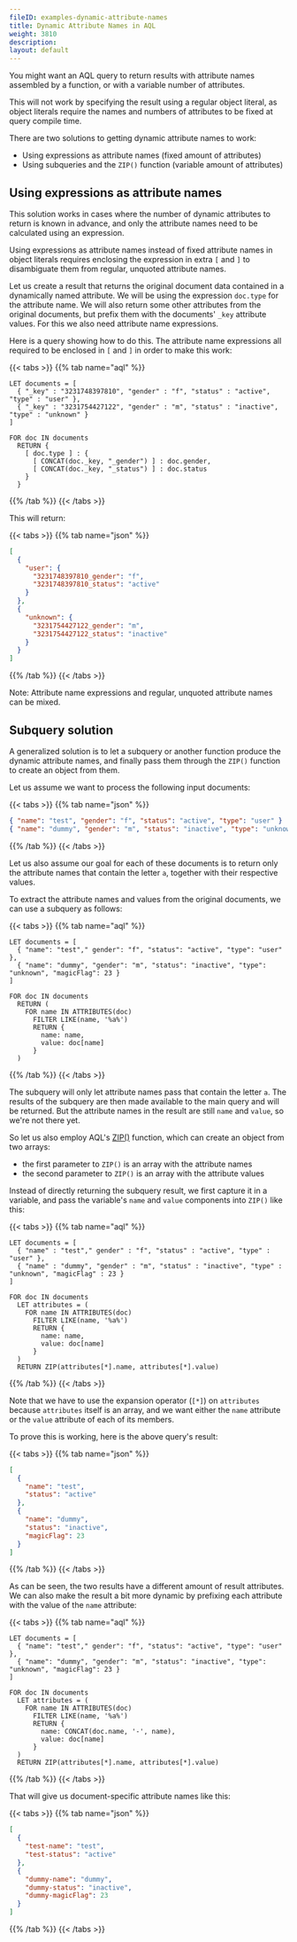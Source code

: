 ```yaml
---
fileID: examples-dynamic-attribute-names
title: Dynamic Attribute Names in AQL
weight: 3810
description: 
layout: default
---
```

You might want an AQL query to return results with attribute names assembled
by a function, or with a variable number of attributes.

This will not work by specifying the result using a regular object literal,
as object literals require the names and numbers of attributes to be fixed at
query compile time.

There are two solutions to getting dynamic attribute names to work:
- Using expressions as attribute names (fixed amount of attributes)
- Using subqueries and the `ZIP()` function (variable amount of attributes)

## Using expressions as attribute names

This solution works in cases where the number of dynamic attributes to return
is known in advance, and only the attribute names need to be calculated using
an expression.

Using expressions as attribute names instead of fixed attribute names in object
literals requires enclosing the expression in extra `[` and `]` to disambiguate
them from regular, unquoted attribute names.

Let us create a result that returns the original document data contained in
a dynamically named attribute. We will be using the expression `doc.type`
for the attribute name. We will also return some other attributes from the
original documents, but prefix them with the documents' `_key` attribute values.
For this we also need attribute name expressions.

Here is a query showing how to do this. The attribute name expressions all
required to be enclosed in `[` and `]` in order to make this work:

{{< tabs >}}
{{% tab name="aql" %}}
```aql
LET documents = [
  { "_key" : "3231748397810", "gender" : "f", "status" : "active", "type" : "user" },
  { "_key" : "3231754427122", "gender" : "m", "status" : "inactive", "type" : "unknown" }
]

FOR doc IN documents
  RETURN {
    [ doc.type ] : {
      [ CONCAT(doc._key, "_gender") ] : doc.gender,
      [ CONCAT(doc._key, "_status") ] : doc.status
    }
  }
```
{{% /tab %}}
{{< /tabs >}}

This will return:

{{< tabs >}}
{{% tab name="json" %}}
```json
[
  {
    "user": {
      "3231748397810_gender": "f",
      "3231748397810_status": "active"
    }
  },
  {
    "unknown": {
      "3231754427122_gender": "m",
      "3231754427122_status": "inactive"
    }
  }
]
```
{{% /tab %}}
{{< /tabs >}}

Note:
Attribute name expressions and regular, unquoted attribute names can be mixed.

## Subquery solution

A generalized solution is to let a subquery or another function produce the
dynamic attribute names, and finally pass them through the `ZIP()` function to
create an object from them.

Let us assume we want to process the following input documents:

{{< tabs >}}
{{% tab name="json" %}}
```json
{ "name": "test", "gender": "f", "status": "active", "type": "user" }
{ "name": "dummy", "gender": "m", "status": "inactive", "type": "unknown", "magicFlag": 23 }
```
{{% /tab %}}
{{< /tabs >}}

Let us also assume our goal for each of these documents is to return only the
attribute names that contain the letter `a`, together with their respective
values.

To extract the attribute names and values from the original documents, we can
use a subquery as follows:

{{< tabs >}}
{{% tab name="aql" %}}
```aql
LET documents = [
  { "name": "test"," gender": "f", "status": "active", "type": "user" },
  { "name": "dummy", "gender": "m", "status": "inactive", "type": "unknown", "magicFlag": 23 }
]

FOR doc IN documents
  RETURN (
    FOR name IN ATTRIBUTES(doc)
      FILTER LIKE(name, '%a%')
      RETURN {
        name: name,
        value: doc[name]
      }
  )
```
{{% /tab %}}
{{< /tabs >}}

The subquery will only let attribute names pass that contain the letter `a`.
The results of the subquery are then made available to the main query and will
be returned. But the attribute names in the result are still `name` and `value`,
so we're not there yet.

So let us also employ AQL's [ZIP()](../functions/functions-document#zip) function,
which can create an object from two arrays:

- the first parameter to `ZIP()` is an array with the attribute names
- the second parameter to `ZIP()` is an array with the attribute values

Instead of directly returning the subquery result, we first capture it in a
variable, and pass the variable's `name` and `value` components into `ZIP()`
like this:

{{< tabs >}}
{{% tab name="aql" %}}
```aql
LET documents = [
  { "name" : "test"," gender" : "f", "status" : "active", "type" : "user" },
  { "name" : "dummy", "gender" : "m", "status" : "inactive", "type" : "unknown", "magicFlag" : 23 }
]

FOR doc IN documents
  LET attributes = (
    FOR name IN ATTRIBUTES(doc)
      FILTER LIKE(name, '%a%')
      RETURN {
        name: name,
        value: doc[name]
      }
  )
  RETURN ZIP(attributes[*].name, attributes[*].value)
```
{{% /tab %}}
{{< /tabs >}}

Note that we have to use the expansion operator (`[*]`) on `attributes` because
`attributes` itself is an array, and we want either the `name` attribute or the
`value` attribute of each of its members.

To prove this is working, here is the above query's result:

{{< tabs >}}
{{% tab name="json" %}}
```json
[
  {
    "name": "test",
    "status": "active"
  },
  {
    "name": "dummy",
    "status": "inactive",
    "magicFlag": 23
  }
]
```
{{% /tab %}}
{{< /tabs >}}

As can be seen, the two results have a different amount of result attributes.
We can also make the result a bit more dynamic by prefixing each attribute
with the value of the `name` attribute:

{{< tabs >}}
{{% tab name="aql" %}}
```aql
LET documents = [
  { "name": "test"," gender": "f", "status": "active", "type": "user" },
  { "name": "dummy", "gender": "m", "status": "inactive", "type": "unknown", "magicFlag": 23 }
]

FOR doc IN documents
  LET attributes = (
    FOR name IN ATTRIBUTES(doc)
      FILTER LIKE(name, '%a%')
      RETURN {
        name: CONCAT(doc.name, '-', name),
        value: doc[name]
      }
  )
  RETURN ZIP(attributes[*].name, attributes[*].value)
```
{{% /tab %}}
{{< /tabs >}}

That will give us document-specific attribute names like this:

{{< tabs >}}
{{% tab name="json" %}}
```json
[
  {
    "test-name": "test",
    "test-status": "active"
  },
  {
    "dummy-name": "dummy",
    "dummy-status": "inactive",
    "dummy-magicFlag": 23
  }
]
```
{{% /tab %}}
{{< /tabs >}}
